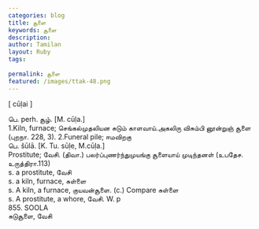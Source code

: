 ```yaml
---
categories: blog
title: சூளை
keywords: சூளை
description: 
author: Tamilan
layout: Ruby
tags: 
 
permalink: சூளை
featured: /images/ttak-48.png
---
```

  
[ cūḷai ]  
  
பெ. perh. சூழ். [M. cūḷa.]  
1.Kiln, furnace; செங்கல்முதலியன சுடும் காளவாய்.அகலிரு விசும்பி னூன்றுஞ் சூளை (புறநா. 228, 3). 2.Funeral pile; ஈமவிறகு  
பெ. šūlā. [K. Tu. sūḷe, M.cūḷa.]  
Prostitute; வேசி. (திவா.) பலர்ப்புணர்ந்துமுயங்கு சூளையாய் முடிந்தனள் (உபதேச. உருத்திரா.113)  
s. a prostitute, வேசி  
s. a kiln, furnace, சுள்ளை  
s. A kiln, a furnace, குயவன்சூளை. (c.) Compare சுள்ளை  
s. A prostitute, a whore, வேசி. W. p  
855. SOOLA  
சுடுசூளை, வேசி